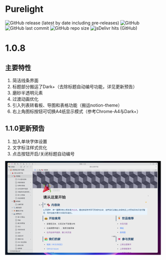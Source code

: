 # Purelight
![GitHub release (latest by date including pre-releases)](https://img.shields.io/github/release/lisontowind/purelight?include_prereleases)
![GitHub](https://img.shields.io/github/license/lisontowind/purelight)
![GitHub last commit](https://img.shields.io/github/last-commit/lisontowind/purelight)
![GitHub repo size](https://img.shields.io/github/repo-size/lisontowind/purelight)
![jsDelivr hits (GitHub)](https://img.shields.io/jsdelivr/gh/hy/lisontowind/purelight?label=hits)

# 1.0.8 

## 主要特性

1. 简洁线条界面
2. 标题部分搬运了Dark+（去除标题自动编号功能，详见更新预告）
3. 磨砂半透明元素
4. 过渡动画优化
5. 引入列表转看板、导图和表格功能（搬运notion-theme）
5. 右上角图标按钮可切换A4纸显示模式（参考Chrome-A4与Dark+）

## 1.1.0更新预告

1. 加入单块字体设置
2. 文字标注样式优化
3. 点击按钮开启/关闭标题自动编号

![](preview.png)
